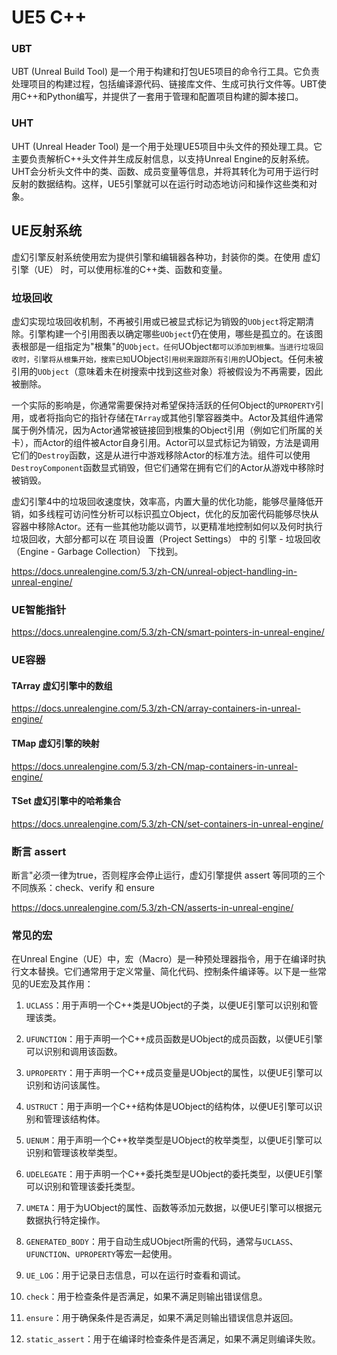 # UE5 C++
### UBT 
UBT (Unreal Build Tool) 是一个用于构建和打包UE5项目的命令行工具。它负责处理项目的构建过程，包括编译源代码、链接库文件、生成可执行文件等。UBT使用C++和Python编写，并提供了一套用于管理和配置项目构建的脚本接口。
### UHT
UHT (Unreal Header Tool) 是一个用于处理UE5项目中头文件的预处理工具。它主要负责解析C++头文件并生成反射信息，以支持Unreal Engine的反射系统。UHT会分析头文件中的类、函数、成员变量等信息，并将其转化为可用于运行时反射的数据结构。这样，UE5引擎就可以在运行时动态地访问和操作这些类和对象。
## UE反射系统
虚幻引擎反射系统使用宏为提供引擎和编辑器各种功，封装你的类。在使用 虚幻引擎（UE） 时，可以使用标准的C++类、函数和变量。
### 垃圾回收
虚幻实现垃圾回收机制，不再被引用或已被显式标记为销毁的`UObject`将定期清除。引擎构建一个引用图表以确定哪些`UObject`仍在使用，哪些是孤立的。在该图表根部是一组指定为"根集"的`UObject。任何`UObject`都可以添加到根集。当进行垃圾回收时，引擎将从根集开始，搜索已知`UObject`引用树来跟踪所有引用的`UObject。任何未被引用的`UObject`（意味着未在树搜索中找到这些对象）将被假设为不再需要，因此被删除。

一个实际的影响是，你通常需要保持对希望保持活跃的任何Object的`UPROPERTY`引用，或者将指向它的指针存储在`TArray`或其他引擎容器类中。Actor及其组件通常属于例外情况，因为Actor通常被链接回到根集的Object引用（例如它们所属的关卡），而Actor的组件被Actor自身引用。Actor可以显式标记为销毁，方法是调用它们的`Destroy`函数，这是从进行中游戏移除Actor的标准方法。组件可以使用`DestroyComponent`函数显式销毁，但它们通常在拥有它们的Actor从游戏中移除时被销毁。

虚幻引擎4中的垃圾回收速度快，效率高，内置大量的优化功能，能够尽量降低开销，如多线程可访问性分析可以标识孤立Object，优化的反加密代码能够尽快从容器中移除Actor。还有一些其他功能以调节，以更精准地控制如何以及何时执行垃圾回收，大部分都可以在 项目设置（Project Settings） 中的 引擎 - 垃圾回收（Engine - Garbage Collection） 下找到。

https://docs.unrealengine.com/5.3/zh-CN/unreal-object-handling-in-unreal-engine/
### UE智能指针
https://docs.unrealengine.com/5.3/zh-CN/smart-pointers-in-unreal-engine/
### UE容器
#### TArray 虚幻引擎中的数组
https://docs.unrealengine.com/5.3/zh-CN/array-containers-in-unreal-engine/
#### TMap 虚幻引擎的映射
https://docs.unrealengine.com/5.3/zh-CN/map-containers-in-unreal-engine/
#### TSet 虚幻引擎中的哈希集合
https://docs.unrealengine.com/5.3/zh-CN/set-containers-in-unreal-engine/
### 断言 assert
断言"必须一律为true，否则程序会停止运行，虚幻引擎提供 assert 等同项的三个不同族系：check、verify 和 ensure

https://docs.unrealengine.com/5.3/zh-CN/asserts-in-unreal-engine/
### 常见的宏
在Unreal Engine（UE）中，宏（Macro）是一种预处理器指令，用于在编译时执行文本替换。它们通常用于定义常量、简化代码、控制条件编译等。以下是一些常见的UE宏及其作用：

1. `UCLASS`：用于声明一个C++类是UObject的子类，以便UE引擎可以识别和管理该类。

2. `UFUNCTION`：用于声明一个C++成员函数是UObject的成员函数，以便UE引擎可以识别和调用该函数。

3. `UPROPERTY`：用于声明一个C++成员变量是UObject的属性，以便UE引擎可以识别和访问该属性。

4. `USTRUCT`：用于声明一个C++结构体是UObject的结构体，以便UE引擎可以识别和管理该结构体。

5. `UENUM`：用于声明一个C++枚举类型是UObject的枚举类型，以便UE引擎可以识别和管理该枚举类型。

6. `UDELEGATE`：用于声明一个C++委托类型是UObject的委托类型，以便UE引擎可以识别和管理该委托类型。

7. `UMETA`：用于为UObject的属性、函数等添加元数据，以便UE引擎可以根据元数据执行特定操作。

8. `GENERATED_BODY`：用于自动生成UObject所需的代码，通常与`UCLASS`、`UFUNCTION`、`UPROPERTY`等宏一起使用。

9. `UE_LOG`：用于记录日志信息，可以在运行时查看和调试。

10. `check`：用于检查条件是否满足，如果不满足则输出错误信息。

11. `ensure`：用于确保条件是否满足，如果不满足则输出错误信息并返回。

12. `static_assert`：用于在编译时检查条件是否满足，如果不满足则编译失败。

